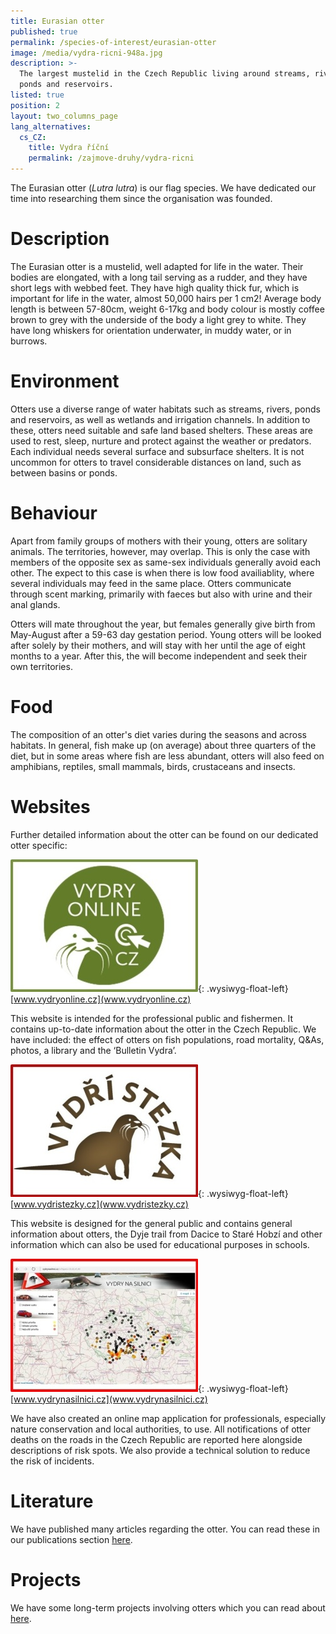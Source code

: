 ```yaml
---
title: Eurasian otter
published: true
permalink: /species-of-interest/eurasian-otter
image: /media/vydra-ricni-948a.jpg
description: >-
  The largest mustelid in the Czech Republic living around streams, rivers,
  ponds and reservoirs. 
listed: true
position: 2
layout: two_columns_page
lang_alternatives:
  cs_CZ:
    title: Vydra říční
    permalink: /zajmove-druhy/vydra-ricni
---
```

The Eurasian otter (_Lutra lutra_) is our flag species. We have dedicated our time into researching them since the organisation was founded. 

# Description

The Eurasian otter is a mustelid, well adapted for life in the water. Their bodies are elongated, with a long tail serving as a rudder, and they have short legs with webbed feet. They have high quality thick fur, which is important for life in the water, almost 50,000 hairs per 1 cm2! Average body length is between 57-80cm, weight 6-17kg and body colour is mostly coffee brown to grey with the underside of the body a light grey to white. They have long whiskers for orientation underwater, in muddy water, or in burrows.

# Environment

Otters use a diverse range of water habitats such as streams, rivers, ponds and reservoirs, as well as wetlands and irrigation channels. In addition to these, otters need suitable and safe land based shelters. These areas are used to rest, sleep, nurture and protect against the weather or predators. Each individual needs several surface and subsurface shelters. It is not uncommon for otters to travel considerable distances on land, such as between basins or ponds. 

# Behaviour

Apart from family groups of mothers with their young, otters are solitary animals. The territories, however, may overlap. This is only the case with members of the opposite sex as same-sex individuals generally avoid each other. The expect to this case is when there is low food availiablity, where several individuals may feed in the same place. Otters communicate through scent marking, primarily with faeces but also with urine and their anal glands. 

Otters will mate throughout the year, but females generally give birth from May-August after a 59-63 day gestation period. Young otters will be looked after solely by their mothers, and will stay with her until the age of eight months to a year. After this, the will become independent and seek their own territories. 

# Food

The composition of an otter's diet varies during the seasons and across habitats. In general, fish make up (on average) about three quarters of the diet, but in some areas where fish are less abundant, otters will also feed on amphibians, reptiles, small mammals, birds, crustaceans and insects.

# Websites

Further detailed information about the otter can be found on our dedicated otter specific:

![](/media/vydryonline_300.jpg){: .wysiwyg-float-left}[www.vydryonline.cz](www.vydryonline.cz) 

This website is intended for the professional public and fishermen. It contains up-to-date information about the otter in the Czech Republic. We have included: the effect of otters on fish populations, road mortality, Q&As, photos, a library and the ‘Bulletin Vydra’.

<div class="clearfix"></div>

![](/media/vydristezky_300.jpg){: .wysiwyg-float-left}[www.vydristezky.cz](www.vydristezky.cz)

This website is designed for the general public and contains general information about otters, the Dyje trail from Dacice to Staré Hobzí and other information which can also be used for educational purposes in schools.

<div class="clearfix"></div>

![](/media/vydrynasilnici_300.jpg){: .wysiwyg-float-left}[www.vydrynasilnici.cz](www.vydrynasilnici.cz)

We have also created an online map application for professionals, especially nature conservation and local authorities, to use. All notifications of otter deaths on the roads in the Czech Republic are reported here alongside descriptions of risk spots. We also provide a technical solution to reduce the risk of incidents.

<div class="clearfix"></div>

# Literature

We have published many articles regarding the otter. You can read these in our publications section [here](http://alka-wildlife-en.netlify.com/publications).

# Projects

We have some long-term projects involving otters which you can read about [here](http://alka-wildlife-en.netlify.com/projects/lutra-lutra).
